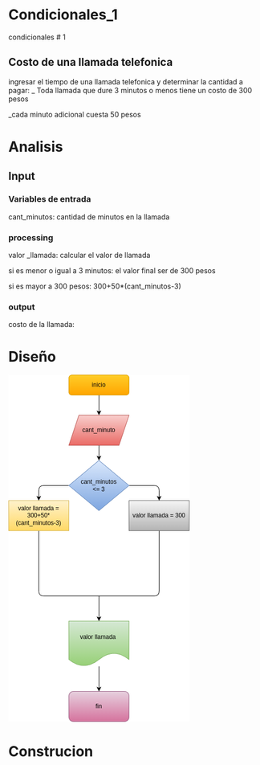 # Condicionales_1
condicionales # 1
## Costo de una llamada telefonica


ingresar el tiempo de una llamada telefonica y determinar la cantidad a pagar:
_ Toda llamada que dure 3 minutos o menos tiene un costo de 300 pesos

_cada minuto adicional cuesta 50 pesos

# Analisis


## Input
### Variables de entrada
cant_minutos: cantidad de minutos en la llamada
### processing
valor _llamada: calcular el valor de llamada 

si es menor o igual a 3 minutos: el valor final ser de 300 pesos

si es mayor a 300 pesos: 300+50*(cant_minutos-3)


### output
costo de la llamada:
# Diseño
![Diagrama de flugo](diagrama.png "Diagrama de flujo")

# Construcion 